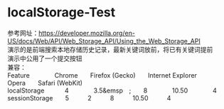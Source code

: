 # localStorage-Test
参考网址：https://developer.mozilla.org/en-US/docs/Web/API/Web_Storage_API/Using_the_Web_Storage_API<br />
演示的是前端搜索本地存储历史记录，最新关键词放前，将已有关键词提前<br />
演示中公用了一个提交按钮<br />
兼容：<br />
Feature&emsp;&emsp;&emsp;&emsp;Chrome&emsp;&emsp;Firefox (Gecko)&emsp;&emsp;Internet Explorer&emsp;&emsp;Opera&emsp;&emsp;Safari (WebKit)<br />
localStorage&emsp;&emsp;&emsp; 4&emsp;&emsp;&emsp;&emsp;3.5&emsp&emsp;;&emsp;&emsp;8&emsp;&emsp;&emsp;&emsp;10.50&emsp;&emsp;&emsp;&emsp;4<br />
sessionStorage&emsp;&emsp;5&emsp;&emsp;&emsp;2&emsp;&emsp;&emsp;8&emsp;&emsp;&emsp;10.50&emsp;&emsp;&emsp;4<br />
